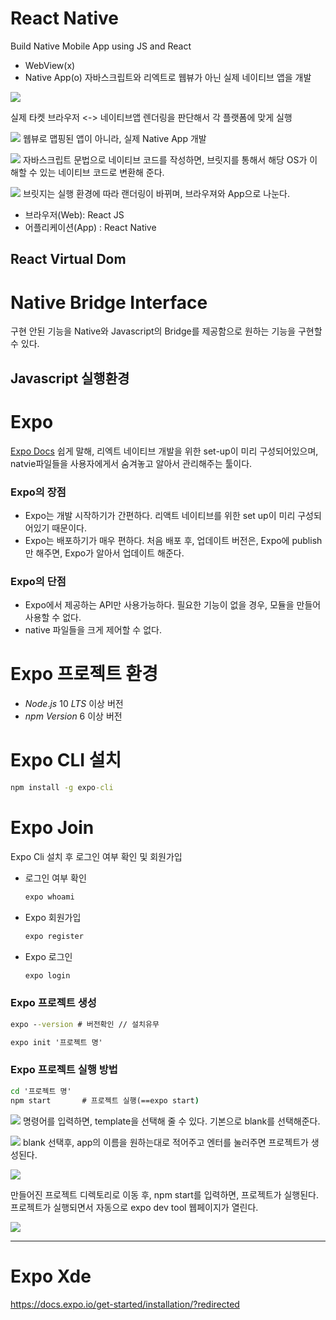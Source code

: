 # React Native
Build Native Mobile App using JS and React

* WebView(x)
* Native App(o)
자바스크립트와 리엑트로 웹뷰가 아닌 실제 네이티브 앱을 개발


![](assets/react-native.md-2020-06-12-16-50-55.png)

실제 타켓
브라우저 <-> 네이티브앱
렌더링을 판단해서 각 플랫폼에 맞게 실행

![](assets/react-native.md-2020-06-12-16-51-09.png)
웹뷰로 맵핑된 앱이 아니라, 실제 Native App 개발

![](assets/react-native.md-2020-06-12-16-51-28.png)
자바스크립트 문법으로 네이티브 코드를 작성하면, 브릿지를 통해서 해당 OS가 이해할 수 있는 네이티브 코드로 변환해 준다.

![](assets/react-native.md-2020-06-12-16-51-46.png)
브릿지는 실행 환경에 따라 랜더링이 바뀌며, 브라우져와 App으로 나눈다.
* 브라우저(Web): React JS
* 어플리케이션(App) : React Native


## React Virtual Dom

# Native Bridge Interface
구현 안된 기능을 Native와 Javascript의 Bridge를 제공함으로 원하는 기능을 구현할 수 있다.

## Javascript 실행환경

# Expo

[Expo Docs](https://docs.expo.io/get-started/installation/)
쉽게 말해, 리엑트 네이티브 개발을 위한 set-up이 미리 구성되어있으며, natvie파일들을 사용자에게서 숨겨놓고 알아서 관리해주는 툴이다.

### Expo의 장점
* Expo는 개발 시작하기가 간편하다. 리액트 네이티브를 위한 set up이 미리 구성되어있기 때문이다.
* Expo는 배포하기가 매우 편하다. 처음 배포 후, 업데이트 버전은, Expo에 publish만 해주면, Expo가 알아서 업데이트 해준다.

### Expo의 단점
* Expo에서 제공하는 API만 사용가능하다. 필요한 기능이 없을 경우, 모듈을 만들어 사용할 수 없다.
* native 파일들을 크게 제어할 수 없다.

# Expo 프로젝트 환경
* $Node.js$ $10$ $LTS$ 이상 버전
* $npm$ $Version$ $6$ 이상 버전

# Expo CLI 설치
```cmd
npm install -g expo-cli
```

# Expo Join
Expo Cli 설치 후 로그인 여부 확인 및 회원가입

* 로그인 여부 확인
    ```cmd
    expo whoami
    ```
* Expo 회원가입
    ```cmd
    expo register
    ```
* Expo 로그인
    ```cmd
    expo login
    ```


### Expo 프로젝트 생성
```cmd
expo --version # 버전확인 // 설치유무

expo init '프로젝트 명'
```

### Expo 프로젝트 실행 방법
```cmd
cd '프로젝트 명'
npm start       # 프로젝트 실행(==expo start)
```
![](assets/react-native-761c54a6.png)
명령어를 입력하면, template을 선택해 줄 수 있다. 기본으로 blank를 선택해준다.

![](assets/react-native-5c4f5abe.png)
blank 선택후, app의 이름을 원하는대로 적어주고 엔터를 눌러주면 프로젝트가 생성된다.

![](assets/react-native-f34e6152.png)

만들어진 프로젝트 디렉토리로 이동 후, npm start를 입력하면, 프로젝트가 실행된다.
프로젝트가 실행되면서 자동으로 expo dev tool 웹페이지가 열린다.

![](assets/react-native-1abb27ce.png)

---

# Expo Xde
https://docs.expo.io/get-started/installation/?redirected

